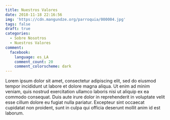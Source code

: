 ```yaml
---
title: Nuestros Valores
date: 2018-11-18 22:16:56
img: 'https://cdn.mangundze.org/parroquia/000004.jpg'
tags: false
draft: true
categories:
  - Sobre Nosotros
  - Nuestros Valores
comment:
  facebook:
    language: es_LA
    comment_count: 20
    comment_colorscheme: dark
---
```


Lorem ipsum dolor sit amet, consectetur adipiscing elit, sed do eiusmod tempor incididunt ut labore et dolore magna aliqua. Ut enim ad minim veniam, quis nostrud exercitation ullamco laboris nisi ut aliquip ex ea commodo consequat. Duis aute irure dolor in reprehenderit in voluptate velit esse cillum dolore eu fugiat nulla pariatur. Excepteur sint occaecat cupidatat non proident, sunt in culpa qui officia deserunt mollit anim id est laborum.
